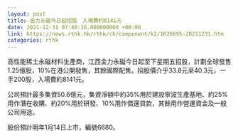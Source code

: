 ```yaml
---
layout: post
title: 金力永磁今日起招股　入場費約8141元
date: 2021-12-31 07:40:16.000000000 +08:00
link: https://news.rthk.hk/rthk/ch/component/k2/1626695-20211231.htm
categories: rthk
---
```


高性能稀土永磁材料生產商，江西金力永磁今日起至下星期五招股，計劃全球發售1.25億股，10%在港公開發售，其餘國際配售。招股價介乎33.8元至40.3元，一手200股，入場費約8141元。

公司預計最多集資50.6億元，集資淨額中約35%用於建設寧波生產基地、約25%用作潛在收購、約20%用於研發、10%用作償還貸款，其餘用作營運資金及一般公司用途。

股份預計明年1月14日上市，編號6680。
